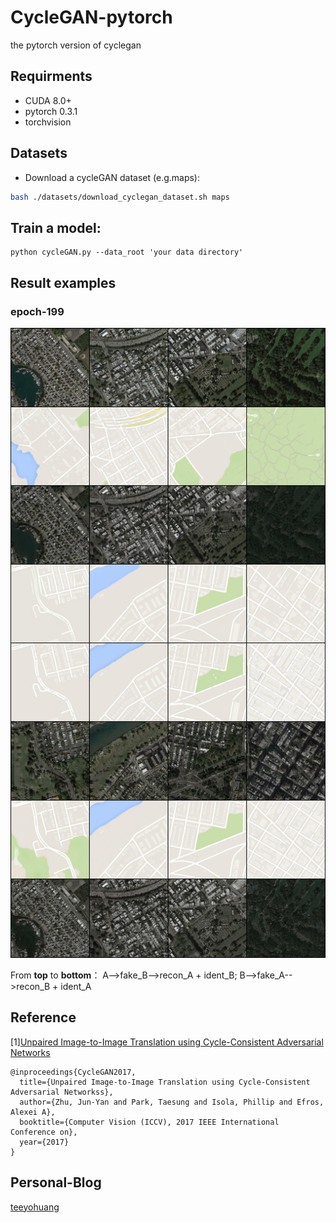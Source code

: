 # CycleGAN-pytorch  
the pytorch version of cyclegan 

## Requirments 
- CUDA 8.0+  
- pytorch 0.3.1    
- torchvision  

## Datasets 
- Download a cycleGAN dataset (e.g.maps):  
```bash
bash ./datasets/download_cyclegan_dataset.sh maps
``` 
## Train a model:  
```   
python cycleGAN.py --data_root 'your data directory'   
```   
## Result examples  
  
### epoch-199   
![image](https://github.com/TeeyoHuang/CycleGAN-pytorch/blob/master/result/218800-199.png) 

From **top** to **bottom**：
A-->fake_B-->recon_A + ident_B;  B-->fake_A-->recon_B + ident_A
   
## Reference    
[1][Unpaired Image-to-Image Translation using Cycle-Consistent Adversarial Networks](https://arxiv.org/pdf/1703.10593.pdf)  
```   
@inproceedings{CycleGAN2017,
  title={Unpaired Image-to-Image Translation using Cycle-Consistent Adversarial Networkss},
  author={Zhu, Jun-Yan and Park, Taesung and Isola, Phillip and Efros, Alexei A},
  booktitle={Computer Vision (ICCV), 2017 IEEE International Conference on},
  year={2017}
}   
```   

## Personal-Blog 
[teeyohuang](https://blog.csdn.net/Teeyohuang/article/details/82729047)
